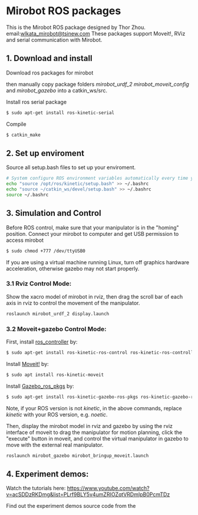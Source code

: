 # Mirobot ROS packages
This is the Mirobot ROS package designed by Thor Zhou.
email:wlkata_mirobot@tsinew.com
These packages support Moveit!, RViz and serial communication with Mirobot.

## 1. Download and install
Download ros packages for mirobot

then manually copy package folders *mirobot_urdf_2* *mirobot_moveit_config* and *mirobot_gazebo* into a catkin_ws/src.

Install ros serial package
```bash
$ sudo apt-get install ros-kinetic-serial
```

Compile
```bash
$ catkin_make
```

## 2. Set up enviroment
Source all setup.bash files to set up your enviroment.
```bash
# System configure ROS environment variables automatically every time you open a ternimal
echo "source /opt/ros/kinetic/setup.bash" >> ~/.bashrc
echo "source ~/catkin_ws/devel/setup.bash" >> ~/.bashrc
source ~/.bashrc
```

## 3. Simulation and Control
Before ROS control, make sure that your manipulator is in the "homing" position.
Connect your mirobot to computer and get USB permission to access mirobot
```bash
$ sudo chmod +777 /dev/ttyUSB0

```
If you are using a virtual machine running Linux, turn off graphics hardware acceleration, otherwise gazebo may not start properly.

### 3.1 Rviz Control Mode: 
Show the xacro model of mirobot in rviz, then drag the scroll bar of each axis in rviz to control the movement of the manipulator.
```bash
roslaunch mirobot_urdf_2 display.launch
```

### 3.2 Moveit+gazebo Control Mode: 
First, install [ros_controller]() by: 

```bash
$ sudo apt-get install ros-kinetic-ros-control ros-kinetic-ros-controllers
```
Install [Moveit!](https://moveit.ros.org/install/) by: 

```bash
$ sudo apt install ros-kinetic-moveit
```
Install [Gazebo_ros_pkgs](http://gazebosim.org/tutorials?tut=ros_installing&cat=connect_ros) by:

```bash
$ sudo apt-get install ros-kinetic-gazebo-ros-pkgs ros-kinetic-gazebo-ros-control
```
Note, if your ROS version is not *kinetic*, in the above commands, replace *kinetic* with your ROS version, e.g. *noetic*.  

Then, display the mirobot model in rviz and gazebo by using the rviz interface of moveit to drag the manipulator for motion planning, click the "execute" button in moveit, and control the virtual manipulator in gazebo to move with the external real manipulator.
```bash
roslaunch mirobot_gazebo mirobot_bringup_moveit.launch
```
## 4. Experiment demos:
Watch the tutorials here: 
https://www.youtube.com/watch?v=acSDDzRKDmg&list=PLrf9BLY5v4umZRIOZqtVRDmIpB0PcmTDz

Find out the experiment demos source code from the 


